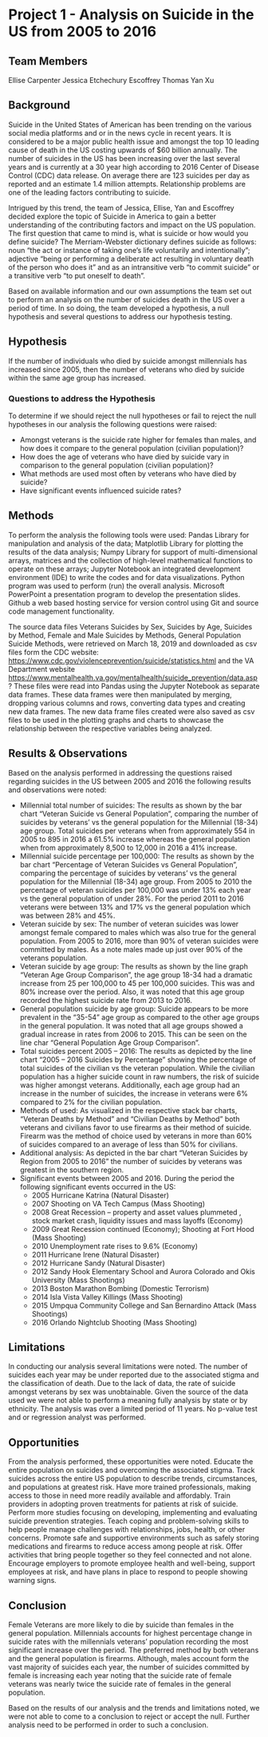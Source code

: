 # Project 1 - Analysis on Suicide in the US from 2005 to 2016

## Team Members
Ellise Carpenter
Jessica Etchechury
Escoffrey Thomas
Yan Xu


## Background

Suicide in the United States of American has been trending on the various social media platforms and or in the news cycle in recent years. It is considered to be a major public health issue and amongst the top 10 leading cause of death in the US costing upwards of $60 billion annually.  The number of suicides in the US has been increasing over the last several years and is currently at a 30 year high according to 2016 Center of Disease Control (CDC) data release.  On average there are 123 suicides per day as reported and an estimate 1.4 million attempts. Relationship problems are one of the leading factors contributing to suicide.

Intrigued by this trend, the team of Jessica, Ellise, Yan and Escoffrey decided explore the topic of Suicide in America to gain a better understanding of the contributing factors and impact on the US population. The first question that came to mind is, what is suicide or how would you define suicide?  The Merriam-Webster dictionary defines suicide as follows: noun “the act or instance of taking one’s life voluntarily and intentionally”; adjective “being or performing a deliberate act resulting in voluntary death of the person who does it” and as an intransitive verb “to commit suicide” or a transitive verb “to put oneself to death”.   

Based on available information and our own assumptions the team set out to perform an analysis on the number of suicides death in the US over a period of time.   In so doing, the team developed a hypothesis, a null hypothesis and several questions to address our hypothesis testing. 


## Hypothesis

If the number of individuals who died by suicide amongst millennials has increased since 2005, then the number of veterans who died by suicide within the same age group has increased.

### Questions to address the Hypothesis

To determine if we should reject the null hypotheses or fail to reject the null hypotheses in our analysis the following questions were raised:
* Amongst veterans is the suicide rate higher for females than males, and how does it compare to the general population (civilian population)?
* How does the age of veterans who have died by suicide vary in comparison to the general population (civilian population)?
* What methods are used most often by veterans who have died by suicide?
* Have significant events influenced suicide rates? 

## Methods

To perform the analysis the following tools were used: Pandas Library for manipulation and analysis of the data; Matplotlib Library for plotting the results of the data analysis; Numpy Library for support of multi-dimensional arrays, matrices and the collection of high-level mathematical functions to operate on these arrays; Jupyter Notebook an integrated development environment (IDE) to write the codes and for data visualizations. 
Python program was used to perform (run) the overall analysis. Microsoft PowerPoint a presentation program to develop the presentation slides.  Github a web based hosting service for version control using Git and source code management functionality.

The source data files Veterans Suicides by Sex, Suicides by Age, Suicides by Method, Female and Male Suicides by Methods, General Population Suicide Methods, were retrieved on March 18, 2019 and downloaded as csv files form the CDC website: https://www.cdc.gov/violenceprevention/suicide/statistics.html  and the VA Department website https://www.mentalhealth.va.gov/mentalhealth/suicide_prevention/data.asp? These files were read into Pandas using the Jupyter Notebook as separate data frames. These data frames were then manipulated by merging, dropping various columns and rows, converting data types and creating new data frames.  The new data frame files created were also saved as csv files to be used in the plotting graphs and charts to showcase the relationship between the respective variables being analyzed.

## Results & Observations

Based on the analysis performed in addressing the questions raised regarding suicides in the US between 2005 and 2016 the following results and observations were noted:
* Millennial total number of suicides: The results as shown by the bar chart “Veteran Suicide vs General Population”, comparing the number of suicides by veterans’ vs the general population for the Millennial (18-34) age group. Total suicides per veterans when from approximately 554 in 2005 to 895 in 2016 a 61.5% increase whereas the general population when from approximately 8,500 to 12,000 in 2016 a 41% increase.
* Millennial suicide percentage per 100,000: The results as shown by the bar chart “Percentage of Veteran Suicides vs General Population”, comparing the percentage of suicides by veterans’ vs the general population for the Millennial (18-34) age group. From 2005 to 2010 the percentage of veteran suicides per 100,000 was under 13% each year vs the general population of under 28%.  For the period 2011 to 2016 veterans were between 13% and 17% vs the general population which was between 28% and 45%.
* Veteran suicide by sex: The number of veteran suicides was lower amongst female compared to males which was also true for the general population. From 2005 to 2016, more than 90% of veteran suicides were committed by males. As a note males made up just over 90% of the veterans population.
* Veteran suicide by age group: The results as shown by the line graph “Veteran Age Group Comparison”, the age group 18-34 had a dramatic increase from 25 per 100,000 to 45 per 100,000 suicides.  This was and 80% increase over the period.  Also, it was noted that this age group recorded the highest suicide rate from 2013 to 2016.
* General population suicide by age group: Suicide appears to be more prevalent in the “35-54” age group as compared to the other age groups in the general population. It was noted that all age groups showed a gradual increase in rates from 2006 to 2015. This can be seen on the line char “General Population Age Group Comparison”. 
* Total suicides percent 2005 – 2016: The results as depicted by the line chart “2005 – 2016 Suicides by Percentage” showing the percentage of total suicides of the civilian vs the veteran population. While the civilian population has a higher suicide count in raw numbers, the risk of suicide was higher amongst veterans.  Additionally, each age group had an increase in the number of suicides, the increase in veterans were 6% compared to 2% for the civilian population.
* Methods of used: As visualized in the respective stack bar charts, “Veteran Deaths by Method” and “Civilian Deaths by Method” both veterans and civilians favor to use firearms as their method of suicide.  Firearm was the method of choice used by veterans in more than 60% of suicides compared to an average of less than 50% for civilians. 
* Additional analysis: As depicted in the bar chart “Veteran Suicides by Region from 2005 to 2016” the number of suicides by veterans was greatest in the southern region. 
* Significant events between 2005 and 2016.  During the period the following significant events occurred in the US:
    * 2005 Hurricane Katrina (Natural Disaster)
    * 2007 Shooting on VA Tech Campus (Mass Shooting)
    * 2008 Great Recession – property and asset values plummeted , stock market crash, liquidity issues and mass layoffs (Economy)
    * 2009 Great Recession continued (Economy); Shooting at Fort Hood (Mass Shooting)
    * 2010 Unemployment rate rises to 9.6% (Economy)
    * 2011 Hurricane Irene (Natural Disaster) 
    * 2012 Hurricane Sandy (Natural Disaster)
    * 2012 Sandy Hook Elementary School and Aurora Colorado and Okis University (Mass Shootings) 
    * 2013 Boston Marathon Bombing (Domestic Terrorism)
    * 2014 Isla Vista Valley Killings (Mass Shooting)
    * 2015 Umpqua Community College and San Bernardino Attack (Mass Shootings)
    * 2016 Orlando Nightclub Shooting (Mass Shooting)


## Limitations

In conducting our analysis several limitations were noted. The number of suicides each year may be under reported due to the associated stigma and the classification of death.  Due to the lack of data, the rate of suicide amongst veterans by sex was unobtainable.  Given the source of the data used we were not able to perform a meaning fully analysis by state or by ethnicity. The analysis was over a limited period of 11 years. No p-value test and or regression analyst was performed. 

## Opportunities

From the analysis performed, these opportunities were noted. Educate the entire population on suicides and overcoming the associated stigma.  Track suicides across the entire US population to describe trends, circumstances, and populations at greatest risk. Have more trained professionals, making access to those in need more readily available and affordably. Train providers in adopting proven treatments for patients at risk of suicide. Perform more studies focusing on developing, implementing and evaluating suicide prevention strategies. Teach coping and problem-solving skills to help people manage challenges with relationships, jobs, health, or other concerns. Promote safe and supportive environments such as safely storing medications and firearms to reduce access among people at risk. Offer activities that bring people together so they feel connected and not alone. Encourage employers to promote employee health and well-being, support employees at risk, and have plans in place to respond to people showing warning signs. 


## Conclusion

Female Veterans are more likely to die by suicide than females in the general population. Millennials accounts for highest percentage change in suicide rates with the millennials veterans’ population recording the most significant increase over the period.  The preferred method by both veterans and the general population is firearms.  Although, males account form the vast majority of suicides each year, the number of suicides committed by female is increasing each year noting that the suicide rate of female veterans was nearly twice the suicide rate of females in the general population.

Based on the results of our analysis and the trends and limitations noted, we were not able to come to a conclusion to reject or accept the null.  Further analysis need to be performed in order to such a conclusion.
